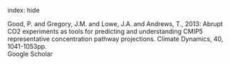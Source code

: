 index: hide

<div class="Citation">

  <div class="Citation-body">
    <div class="Citation-text">Good, P. and Gregory, J.M. and Lowe, J.A. and Andrews, T., 2013: Abrupt CO2 experiments as tools for predicting and understanding CMIP5 representative concentration pathway projections. <span class="Article-journal">Climate Dynamics, </span><span class="Article-volume">40, </span>1041-1053pp.</div>
    <div class="Citation-links">
      <div class="CitationLink" data-href="https://scholar.google.com/scholar?q=Abrupt+CO2+experiments+as+tools+for+predicting+and+understanding+CMIP5+representative+concentration+pathway+projections">
        <div class="CitationLink-icon CitationLink-Scholar"></div>
        <div class="CitationLink-text">Google Scholar</div>
      </div>
    </div>
  </div>
</div>


<div class="Citation-copy">

</div>